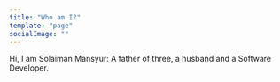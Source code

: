 ```yaml
---
title: "Who am I?"
template: "page"
socialImage: ""
---
```


Hi, I am Solaiman Mansyur: A father of three, a husband and a Software Developer.
